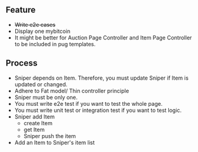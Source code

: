 ## Feature
- ~~Write e2e cases~~ 
- Display one mybitcoin
- It might be better for Auction Page Controller and Item Page Controller to be included in pug templates. 

## Process 
- Sniper depends on Item. Therefore, you must update Sniper if Item is updated or changed.
- Adhere to Fat model/ Thin controller principle
- Sniper must be only one. 
- You must write e2e test if you want to test the whole page. 
- You must write unit test or integration test if you want to test logic.
- Sniper add Item 
  - create Item
  - get Item
  - Sniper push the item
- Add an Item to Sniper's item list